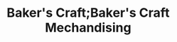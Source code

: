 ---
title: "Baker's Craft;Baker's Craft Mechandising"
url: /tarlac/bakers-craft-bakers-craft-mechandising/
shop: Baustoffe
---